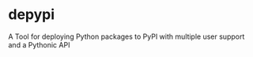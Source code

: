 # depypi
A Tool for deploying Python packages to PyPI with multiple user support and a Pythonic API
